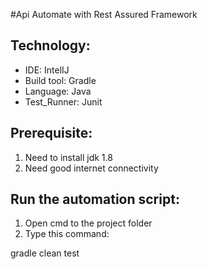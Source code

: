 #Api Automate with Rest Assured Framework
## Technology:
- IDE: IntelIJ
- Build tool: Gradle
- Language: Java
- Test_Runner: Junit

## Prerequisite:
1. Need to install jdk 1.8
2. Need good internet connectivity

## Run the automation script:
1. Open cmd to the project folder
2. Type this command:

gradle clean test
<!--
## Report View & Screen Rec.
![Rest_api_image](https://user-images.githubusercontent.com/93866513/166152866-ec568474-6bcc-4d20-a6b9-154268be21b9.jpg)
-->

